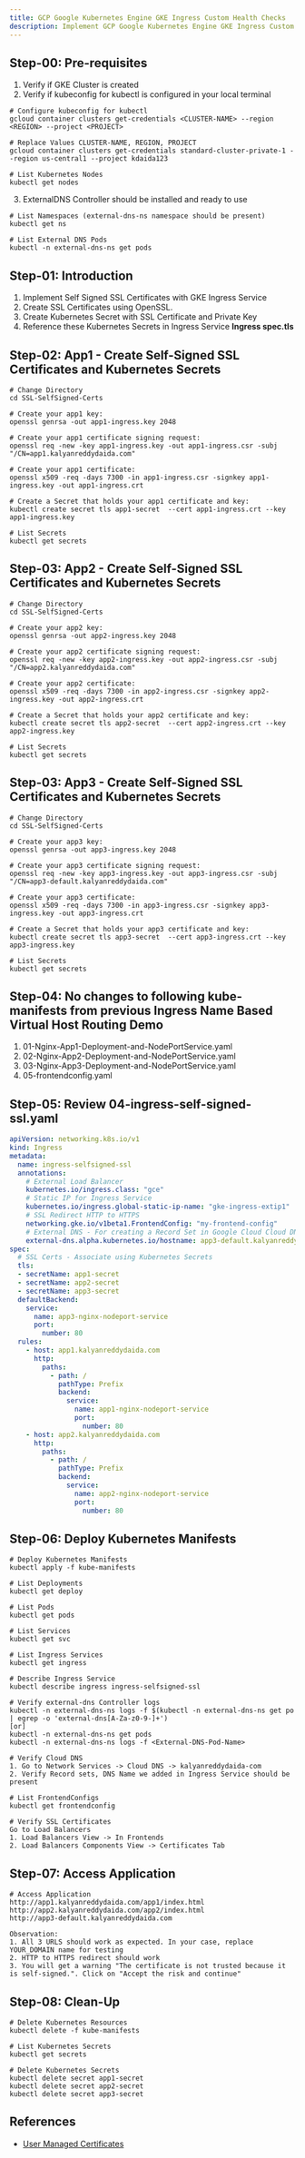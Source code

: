 ```yaml
---
title: GCP Google Kubernetes Engine GKE Ingress Custom Health Checks
description: Implement GCP Google Kubernetes Engine GKE Ingress Custom Health Checks
---
```


## Step-00: Pre-requisites
1. Verify if GKE Cluster is created
2. Verify if kubeconfig for kubectl is configured in your local terminal
```t
# Configure kubeconfig for kubectl
gcloud container clusters get-credentials <CLUSTER-NAME> --region <REGION> --project <PROJECT>

# Replace Values CLUSTER-NAME, REGION, PROJECT
gcloud container clusters get-credentials standard-cluster-private-1 --region us-central1 --project kdaida123

# List Kubernetes Nodes
kubectl get nodes
```

3. ExternalDNS Controller should be installed and ready to use
```t
# List Namespaces (external-dns-ns namespace should be present)
kubectl get ns

# List External DNS Pods
kubectl -n external-dns-ns get pods
```

## Step-01: Introduction
1. Implement Self Signed SSL Certificates with GKE Ingress Service
2. Create SSL Certificates using OpenSSL.
3. Create Kubernetes Secret with SSL Certificate and Private Key
4. Reference these Kubernetes Secrets in Ingress Service **Ingress spec.tls**

## Step-02: App1 - Create Self-Signed SSL Certificates and Kubernetes Secrets
```t
# Change Directory 
cd SSL-SelfSigned-Certs

# Create your app1 key:
openssl genrsa -out app1-ingress.key 2048

# Create your app1 certificate signing request:
openssl req -new -key app1-ingress.key -out app1-ingress.csr -subj "/CN=app1.kalyanreddydaida.com"

# Create your app1 certificate:
openssl x509 -req -days 7300 -in app1-ingress.csr -signkey app1-ingress.key -out app1-ingress.crt

# Create a Secret that holds your app1 certificate and key:
kubectl create secret tls app1-secret  --cert app1-ingress.crt --key app1-ingress.key

# List Secrets
kubectl get secrets
```


## Step-03: App2 - Create Self-Signed SSL Certificates and Kubernetes Secrets
```t
# Change Directory 
cd SSL-SelfSigned-Certs

# Create your app2 key:
openssl genrsa -out app2-ingress.key 2048

# Create your app2 certificate signing request:
openssl req -new -key app2-ingress.key -out app2-ingress.csr -subj "/CN=app2.kalyanreddydaida.com"

# Create your app2 certificate:
openssl x509 -req -days 7300 -in app2-ingress.csr -signkey app2-ingress.key -out app2-ingress.crt

# Create a Secret that holds your app2 certificate and key:
kubectl create secret tls app2-secret  --cert app2-ingress.crt --key app2-ingress.key

# List Secrets
kubectl get secrets
```

## Step-03: App3 - Create Self-Signed SSL Certificates and Kubernetes Secrets
```t
# Change Directory 
cd SSL-SelfSigned-Certs

# Create your app3 key:
openssl genrsa -out app3-ingress.key 2048

# Create your app3 certificate signing request:
openssl req -new -key app3-ingress.key -out app3-ingress.csr -subj "/CN=app3-default.kalyanreddydaida.com"

# Create your app3 certificate:
openssl x509 -req -days 7300 -in app3-ingress.csr -signkey app3-ingress.key -out app3-ingress.crt

# Create a Secret that holds your app3 certificate and key:
kubectl create secret tls app3-secret  --cert app3-ingress.crt --key app3-ingress.key

# List Secrets
kubectl get secrets
```

## Step-04: No changes to following kube-manifests from previous Ingress Name Based Virtual Host Routing Demo
1. 01-Nginx-App1-Deployment-and-NodePortService.yaml
2. 02-Nginx-App2-Deployment-and-NodePortService.yaml
3. 03-Nginx-App3-Deployment-and-NodePortService.yaml
4. 05-frontendconfig.yaml

## Step-05: Review 04-ingress-self-signed-ssl.yaml
```yaml
apiVersion: networking.k8s.io/v1
kind: Ingress
metadata:
  name: ingress-selfsigned-ssl
  annotations:
    # External Load Balancer
    kubernetes.io/ingress.class: "gce"  
    # Static IP for Ingress Service
    kubernetes.io/ingress.global-static-ip-name: "gke-ingress-extip1"   
    # SSL Redirect HTTP to HTTPS
    networking.gke.io/v1beta1.FrontendConfig: "my-frontend-config"   
    # External DNS - For creating a Record Set in Google Cloud Cloud DNS
    external-dns.alpha.kubernetes.io/hostname: app3-default.kalyanreddydaida.com
spec: 
  # SSL Certs - Associate using Kubernetes Secrets         
  tls:
  - secretName: app1-secret
  - secretName: app2-secret
  - secretName: app3-secret
  defaultBackend:
    service:
      name: app3-nginx-nodeport-service
      port:
        number: 80           
  rules:
    - host: app1.kalyanreddydaida.com
      http:
        paths:
          - path: /
            pathType: Prefix
            backend:
              service:
                name: app1-nginx-nodeport-service
                port: 
                  number: 80
    - host: app2.kalyanreddydaida.com
      http:
        paths:                  
          - path: /
            pathType: Prefix
            backend:
              service:
                name: app2-nginx-nodeport-service
                port: 
                  number: 80
```

## Step-06: Deploy Kubernetes Manifests
```t
# Deploy Kubernetes Manifests
kubectl apply -f kube-manifests

# List Deployments
kubectl get deploy

# List Pods
kubectl get pods

# List Services
kubectl get svc

# List Ingress Services
kubectl get ingress

# Describe Ingress Service
kubectl describe ingress ingress-selfsigned-ssl

# Verify external-dns Controller logs
kubectl -n external-dns-ns logs -f $(kubectl -n external-dns-ns get po | egrep -o 'external-dns[A-Za-z0-9-]+')
[or]
kubectl -n external-dns-ns get pods
kubectl -n external-dns-ns logs -f <External-DNS-Pod-Name>

# Verify Cloud DNS
1. Go to Network Services -> Cloud DNS -> kalyanreddydaida-com
2. Verify Record sets, DNS Name we added in Ingress Service should be present 

# List FrontendConfigs
kubectl get frontendconfig

# Verify SSL Certificates
Go to Load Balancers
1. Load Balancers View -> In Frontends
2. Load Balancers Components View -> Certificates Tab
```

## Step-07: Access Application
```t
# Access Application
http://app1.kalyanreddydaida.com/app1/index.html
http://app2.kalyanreddydaida.com/app2/index.html
http://app3-default.kalyanreddydaida.com

Observation:
1. All 3 URLS should work as expected. In your case, replace YOUR_DOMAIN name for testing
2. HTTP to HTTPS redirect should work
3. You will get a warning "The certificate is not trusted because it is self-signed.". Click on "Accept the risk and continue"
```


## Step-08: Clean-Up
```t
# Delete Kubernetes Resources
kubectl delete -f kube-manifests

# List Kubernetes Secrets
kubectl get secrets

# Delete Kubernetes Secrets
kubectl delete secret app1-secret 
kubectl delete secret app2-secret 
kubectl delete secret app3-secret 
```

## References
- [User Managed Certificates](https://cloud.google.com/kubernetes-engine/docs/how-to/ingress-multi-ssl#user-managed-certs)
